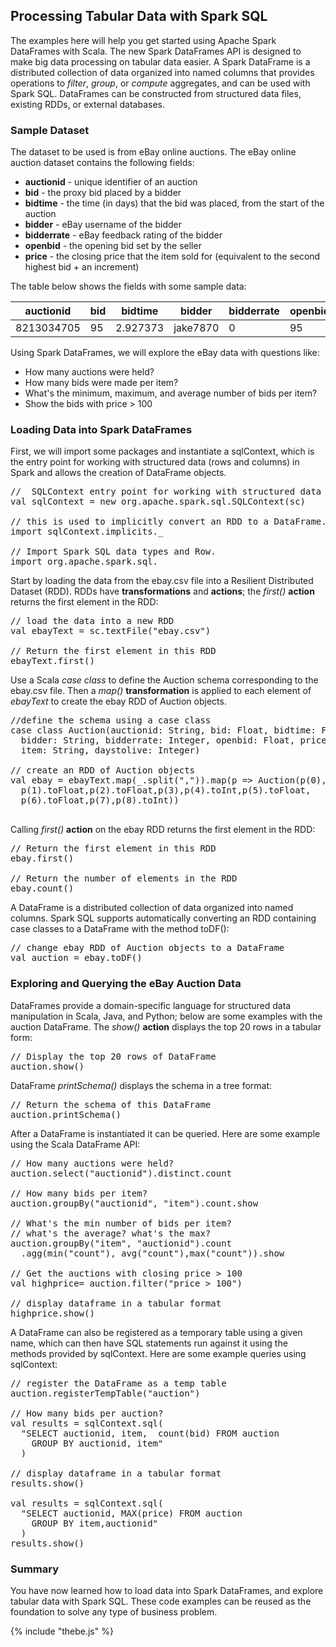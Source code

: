 ## Processing Tabular Data with Spark SQL
The examples here will help you get started using Apache Spark DataFrames with Scala. The new Spark DataFrames API is designed to make big data processing on tabular data easier. A Spark DataFrame is a distributed collection of data organized into named columns that provides operations to _filter_, _group_, or _compute_ aggregates, and can be used with Spark SQL. DataFrames can be constructed from structured data files, existing RDDs, or external databases.

### Sample Dataset
The dataset to be used is from eBay online auctions. The eBay online auction dataset contains the following fields:
- **auctionid** - unique identifier of an auction
- **bid** - the proxy bid placed by a bidder
- **bidtime** - the time (in days) that the bid was placed, from the start of the auction
- **bidder** - eBay username of the bidder
- **bidderrate** - eBay feedback rating of the bidder
- **openbid** - the opening bid set by the seller
- **price** - the closing price that the item sold for (equivalent to the second highest bid + an increment)

The table below shows the fields with some sample data:

auctionid  | bid | bidtime  | bidder   | bidderrate | openbid | price | item | daystolive
---------- | --- | -------- | -------- | ---------- | ------- | ----- | ---- | ----------
8213034705 | 95  | 2.927373 | jake7870 | 0          | 95      | 117.5 | xbox | 3

Using Spark DataFrames, we will explore the eBay data with questions like:
- How many auctions were held?
- How many bids were made per item?
- What's the minimum, maximum, and average number of bids per item?
- Show the bids with price > 100

### Loading Data into Spark DataFrames
First, we will import some packages and instantiate a sqlContext, which is the entry point for working with structured data (rows and columns) in Spark and allows the creation of DataFrame objects.
<pre data-code-language="scala" data-executable="true" data-type="programlisting">
//  SQLContext entry point for working with structured data
val sqlContext = new org.apache.spark.sql.SQLContext(sc)

// this is used to implicitly convert an RDD to a DataFrame.
import sqlContext.implicits._

// Import Spark SQL data types and Row.
import org.apache.spark.sql._
</pre>

Start by loading the data from the ebay.csv file into a Resilient Distributed Dataset (RDD). RDDs have **transformations** and **actions**; the _first()_ **action** returns the first element in the RDD:
<pre data-code-language="scala" data-executable="true" data-type="programlisting">
// load the data into a new RDD
val ebayText = sc.textFile("ebay.csv")

// Return the first element in this RDD
ebayText.first()
</pre>

Use a Scala _case class_ to define the Auction schema corresponding to the ebay.csv file. Then a _map()_ **transformation** is applied to each element of _ebayText_ to create the ebay RDD of Auction objects.
<pre data-code-language="scala" data-executable="true" data-type="programlisting">
//define the schema using a case class
case class Auction(auctionid: String, bid: Float, bidtime: Float,
  bidder: String, bidderrate: Integer, openbid: Float, price: Float,
  item: String, daystolive: Integer)

// create an RDD of Auction objects
val ebay = ebayText.map(_.split(",")).map(p => Auction(p(0),
  p(1).toFloat,p(2).toFloat,p(3),p(4).toInt,p(5).toFloat,
  p(6).toFloat,p(7),p(8).toInt))
  </pre>

Calling _first()_ **action** on the ebay RDD returns the first element in the RDD:
<pre data-code-language="scala" data-executable="true" data-type="programlisting">
// Return the first element in this RDD
ebay.first()

// Return the number of elements in the RDD
ebay.count()
</pre>

A DataFrame is a distributed collection of data organized into named columns. Spark SQL supports automatically converting an RDD containing case classes to a DataFrame with the method toDF():
<pre data-code-language="scala" data-executable="true" data-type="programlisting">
// change ebay RDD of Auction objects to a DataFrame
val auction = ebay.toDF()
</pre>

### Exploring and Querying the eBay Auction Data
DataFrames provide a domain-specific language for structured data manipulation in Scala, Java, and Python; below are some examples with the auction DataFrame. The _show()_ **action** displays the top 20 rows in a tabular form:
<pre data-code-language="scala" data-executable="true" data-type="programlisting">
// Display the top 20 rows of DataFrame
auction.show()
</pre>

DataFrame _printSchema()_ displays the schema in a tree format:
<pre data-code-language="scala" data-executable="true" data-type="programlisting">
// Return the schema of this DataFrame
auction.printSchema()
</pre>

After a DataFrame is instantiated it can be queried. Here are some example using the Scala DataFrame API:
<pre data-code-language="scala" data-executable="true" data-type="programlisting">
// How many auctions were held?
auction.select("auctionid").distinct.count

// How many bids per item?
auction.groupBy("auctionid", "item").count.show

// What's the min number of bids per item?
// what's the average? what's the max?
auction.groupBy("item", "auctionid").count
  .agg(min("count"), avg("count"),max("count")).show

// Get the auctions with closing price > 100
val highprice= auction.filter("price > 100")

// display dataframe in a tabular format
highprice.show()
</pre>

A DataFrame can also be registered as a temporary table using a given name, which can then have SQL statements run against it using the methods provided by sqlContext. Here are some example queries using sqlContext:
<pre data-code-language="scala" data-executable="true" data-type="programlisting">
// register the DataFrame as a temp table
auction.registerTempTable("auction")

// How many bids per auction?
val results = sqlContext.sql(
  "SELECT auctionid, item,  count(bid) FROM auction
    GROUP BY auctionid, item"
  )

// display dataframe in a tabular format
results.show()

val results = sqlContext.sql(
  "SELECT auctionid, MAX(price) FROM auction
    GROUP BY item,auctionid"
  )
results.show()
</pre>

### Summary
You have now learned how to load data into Spark DataFrames, and explore tabular data with Spark SQL. These code examples can be reused as the foundation to solve any type of business problem.

{% include "thebe.js" %}
